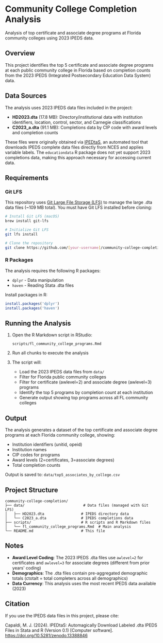 # Community College Completion Analysis

Analysis of top certificate and associate degree programs at Florida community colleges using 2023 IPEDS data.

## Overview

This project identifies the top 5 certificate and associate degree programs at each public community college in Florida based on completion counts from the 2023 IPEDS (Integrated Postsecondary Education Data System) data.

## Data Sources

The analysis uses 2023 IPEDS data files included in the project:

- **HD2023.dta** (17.8 MB): Directory/institutional data with institution identifiers, location, control, sector, and Carnegie classifications
- **C2023_a.dta** (91.1 MB): Completions data by CIP code with award levels and completion counts

These files were originally obtained via [IPEDtaS](https://github.com/ttalVlatt/IPEDtaS), an automated tool that downloads IPEDS complete data files directly from NCES and applies variable labels. The `educationdata` R package does not yet support 2023 completions data, making this approach necessary for accessing current data.

## Requirements

### Git LFS

This repository uses [Git Large File Storage (LFS)](https://git-lfs.github.com/) to manage the large .dta data files (~109 MB total). You must have Git LFS installed before cloning:

```bash
# Install Git LFS (macOS)
brew install git-lfs

# Initialize Git LFS
git lfs install

# Clone the repository
git clone https://github.com/[your-username]/community-college-completion.git
```

### R Packages

The analysis requires the following R packages:

- `dplyr` - Data manipulation
- `haven` - Reading Stata .dta files

Install packages in R:

```r
install.packages('dplyr')
install.packages('haven')
```

## Running the Analysis

1. Open the R Markdown script in RStudio:
   ```
   scripts/fl_community_college_programs.Rmd
   ```

2. Run all chunks to execute the analysis

3. The script will:
   - Load the 2023 IPEDS data files from `data/`
   - Filter for Florida public community colleges
   - Filter for certificate (awlevel=2) and associate degree (awlevel=3) programs
   - Identify the top 5 programs by completion count at each institution
   - Generate output showing top programs across all FL community colleges

## Output

The analysis generates a dataset of the top certificate and associate degree programs at each Florida community college, showing:

- Institution identifiers (unitid, opeid)
- Institution names
- CIP codes for programs
- Award levels (2=certificates, 3=associate degrees)
- Total completion counts

Output is saved to: `data/top5_associates_by_college.csv`

## Project Structure

```
community-college-completion/
├── data/                           # Data files (managed with Git LFS)
│   ├── HD2023.dta                 # IPEDS directory data
│   └── C2023_a.dta                # IPEDS completions data
├── scripts/                       # R scripts and R Markdown files
│   └── fl_community_college_programs.Rmd  # Main analysis
└── README.md                      # This file
```

## Notes

- **Award Level Coding**: The 2023 IPEDS .dta files use `awlevel=2` for certificates and `awlevel=3` for associate degrees (different from prior years' coding)
- **Demographics**: The .dta files contain pre-aggregated demographic totals (ctotalt = total completers across all demographics)
- **Data Currency**: This analysis uses the most recent IPEDS data available (2023)

## Citation

If you use the IPEDS data files in this project, please cite:

Capaldi, M. J. (2024). IPEDtaS: Automagically Download Labeled .dta IPEDS Files in Stata and R (Version 0.1) [Computer software]. https://doi.org/10.5281/zenodo.13388846
